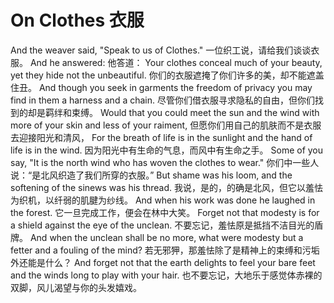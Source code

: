 # On Clothes 衣服

And the weaver said, "Speak to us of Clothes."
一位织工说，请给我们谈谈衣服。
And he answered:
他答道：
Your clothes conceal much of your beauty, yet they hide not the unbeautiful.
你们的衣服遮掩了你们许多的美，却不能遮盖住丑。
And though you seek in garments the freedom of privacy you may find in them a harness and a chain.
尽管你们借衣服寻求隐私的自由，但你们找到的却是羁绊和束缚。
Would that you could meet the sun and the wind with more of your skin and less of your raiment,
但愿你们用自己的肌肤而不是衣服去迎接阳光和清风，
For the breath of life is in the sunlight and the hand of life is in the wind.
因为阳光中有生命的气息，而风中有生命之手。
Some of you say, "It is the north wind who has woven the clothes to wear."
你们中一些人说：“是北风织造了我们所穿的衣服。”
But shame was his loom, and the softening of the sinews was his thread.
我说，是的，的确是北风，但它以羞怯为织机，以纤弱的肌腱为纱线。
And when his work was done he laughed in the forest.
它一旦完成工作，便会在林中大笑。
Forget not that modesty is for a shield against the eye of the unclean.
不要忘记，羞怯原是抵挡不洁目光的盾牌。
And when the unclean shall be no more, what were modesty but a fetter and a fouling of the mind?
若无邪狎，那羞怯除了是精神上的束缚和污垢外还能是什么？
And forget not that the earth delights to feel your bare feet and the winds long to play with your hair.
也不要忘记，大地乐于感觉体赤裸的双脚，风儿渴望与你的头发嬉戏。